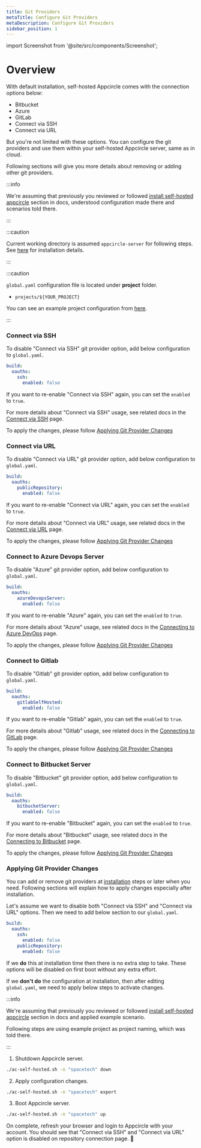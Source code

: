 ```yaml
---
title: Git Providers
metaTitle: Configure Git Providers
metaDescription: Configure Git Providers
sidebar_position: 1
---
```


import Screenshot from '@site/src/components/Screenshot';

# Overview

With default installation, self-hosted Appcircle comes with the connection options below:

- Bitbucket
- Azure
- GitLab
- Connect via SSH
- Connect via URL

<Screenshot url='https://cdn.appcircle.io/docs/assets/be-2031-git-providers.png' />

But you're not limited with these options. You can configure the git providers and use them within your self-hosted Appcircle server, same as in cloud.

Following sections will give you more details about removing or adding other git providers.

:::info

We're assuming that previously you reviewed or followed [install self-hosted appcircle](../install-server/docker.md#3-configure) section in docs, understood configuration made there and scenarios told there.

:::

:::caution

Current working directory is assumed `appcircle-server` for following steps. See [here](../install-server/docker.md#1-download) for installation details.

:::

:::caution

`global.yaml` configuration file is located under **project** folder.

- `projects/${YOUR_PROJECT}`

You can see an example project configuration from [here](../install-server/docker.md#3-configure).

:::

### Connect via SSH

To disable "Connect via SSH" git provider option, add below configuration to `global.yaml`.

```yaml
build:
  oauths:
    ssh:
      enabled: false
```

If you want to re-enable "Connect via SSH" again, you can set the `enabled` to `true`.

For more details about "Connect via SSH" usage, see related docs in the [Connect via SSH](../../build/adding-a-build-profile/connecting-to-private-repository-via-ssh.md) page.

To apply the changes, please follow [Applying Git Provider Changes](#applying-git-provider-changes)

### Connect via URL

To disable "Connect via URL" git provider option, add below configuration to `global.yaml`.

```yaml
build:
  oauths:
    publicRepository:
      enabled: false
```

If you want to re-enable "Connect via URL" again, you can set the `enabled` to `true`.

For more details about "Connect via URL" usage, see related docs in the [Connect via URL](../../build/adding-a-build-profile/connecting-to-public-repository.md) page.

To apply the changes, please follow [Applying Git Provider Changes](#applying-git-provider-changes)

### Connect to Azure Devops Server

To disable "Azure" git provider option, add below configuration to `global.yaml`.

```yaml
build:
  oauths:
    azureDevopsServer:
      enabled: false
```

If you want to re-enable "Azure" again, you can set the `enabled` to `true`.

For more details about "Azure" usage, see related docs in the [Connecting to Azure DevOps](../../build/adding-a-build-profile/connecting-to-azure.md) page.

To apply the changes, please follow [Applying Git Provider Changes](#applying-git-provider-changes)

### Connect to Gitlab

To disable "Gitlab" git provider option, add below configuration to `global.yaml`.

```yaml
build:
  oauths:
    gitlabSelfHosted:
      enabled: false
```

If you want to re-enable "Gitlab" again, you can set the `enabled` to `true`.

For more details about "Gitlab" usage, see related docs in the [Connecting to GitLab](../../build/adding-a-build-profile/connecting-to-gitlab.md) page.

To apply the changes, please follow [Applying Git Provider Changes](#applying-git-provider-changes)

### Connect to Bitbucket Server

To disable "Bitbucket" git provider option, add below configuration to `global.yaml`.

```yaml
build:
  oauths:
    bitbucketServer:
      enabled: false
```

If you want to re-enable "Bitbucket" again, you can set the `enabled` to `true`.

For more details about "Bitbucket" usage, see related docs in the [Connecting to Bitbucket](../../build/adding-a-build-profile/connecting-to-bitbucket.md) page.

To apply the changes, please follow [Applying Git Provider Changes](#applying-git-provider-changes)

### Applying Git Provider Changes

You can add or remove git providers at [installation](../install-server/docker.md) steps or later when you need. Following sections will explain how to apply changes especially after installation.

Let's assume we want to disable both "Connect via SSH" and "Connect via URL" options. Then we need to add below section to our `global.yaml`.

```yaml
build:
  oauths:
    ssh:
      enabled: false
    publicRepository:
      enabled: false
```

If we **do** this at installation time then there is no extra step to take. These options will be disabled on first boot without any extra effort.

If we **don't do** the configuration at installation, then after editing `global.yaml`, we need to apply below steps to activate changes.

:::info

We're assuming that previously you reviewed or followed [install self-hosted appcircle](../install-server/docker.md#3-configure) section in docs and applied example scenario.

Following steps are using example project as project naming, which was told there.

:::

1. Shutdown Appcircle server.

```bash
./ac-self-hosted.sh -n "spacetech" down
```

2. Apply configuration changes.

```bash
./ac-self-hosted.sh -n "spacetech" export
```

3. Boot Appcircle server.

```bash
./ac-self-hosted.sh -n "spacetech" up
```

On complete, refresh your browser and login to Appcircle with your account. You should see that "Connect via SSH" and "Connect via URL" option is disabled on repository connection page. :tada:

<Screenshot url='https://cdn.appcircle.io/docs/assets/be-2031-ssh-url-disabled.png' />
